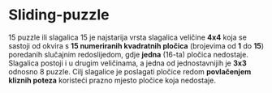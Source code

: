 # Sliding-puzzle

15 puzzle ili slagalica 15 je najstarija vrsta slagalica veličine **4x4** koja se sastoji od okvira s **15 numeriranih kvadratnih pločica** (brojevima od **1** do **15**) poredanih slučajnim redoslijedom, gdje **jedna** (16-ta) pločica nedostaje. Slagalica postoji i u drugim veličinama, a jedna od jednostavnijih je **3x3** odnosno 8 puzzle. Cilj slagalice je poslagati pločice redom **povlačenjem kliznih poteza** koristeći prazno mjesto pločice koja nedostaje.
